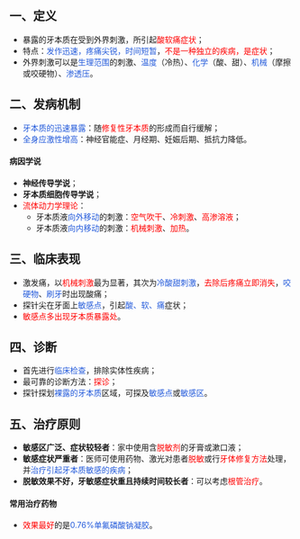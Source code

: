 ## 一、定义
* 暴露的牙本质在受到外界刺激，所引起<font color="#ff0000">酸软痛症状</font>；
* 特点：<font color="#245bdb">发作迅速，疼痛尖锐，时间短暂</font>，<font color="#ff0000">不是一种独立的疾病，是症状</font>；
* 外界刺激可以是<font color="#245bdb">生理范围</font>的刺激、<font color="#245bdb">温度</font>（冷热）、<font color="#245bdb">化学</font>（酸、甜）、<font color="#245bdb">机械</font>（摩擦或咬硬物）、<font color="#245bdb">渗透压</font>。

## 二、发病机制
* <font color="#245bdb">牙本质的迅速暴露</font>：随<font color="#ff0000">修复性牙本质</font>的形成而自行缓解；
* <font color="#245bdb">全身应激性增高</font>：神经官能症、月经期、妊娠后期、抵抗力降低。
#### 病因学说
* **神经传导学说**；
* **牙本质细胞传导学说**；
* <font color="#ff0000">流体动力学理论</font>：
	* 牙本质液<font color="#245bdb">向外移动</font>的刺激：<font color="#ff0000">空气吹干</font>、<font color="#ff0000">冷刺激</font>、<font color="#ff0000">高渗溶液</font>；
	* 牙本质液<font color="#245bdb">向内移动</font>的刺激：<font color="#ff0000">机械刺激</font>、<font color="#ff0000">加热</font>。

## 三、临床表现
* 激发痛，以<font color="#ff0000">机械刺激</font>最为显著，其次为<font color="#245bdb">冷酸甜刺激</font>，<font color="#ff0000">去除后疼痛立即消失</font>，<font color="#245bdb">咬硬物</font>、<font color="#245bdb">刷牙</font>时出现酸痛；
* 探针尖在牙面上<font color="#245bdb">敏感点</font>，引起<font color="#245bdb">酸、软、痛</font>症状；
* <font color="#ff0000">敏感点多出现牙本质暴露处</font>。

## 四、诊断
* 首先进行<font color="#245bdb">临床检查</font>，排除实体性疾病；
* 最可靠的诊断方法：<font color="#ff0000">探诊</font>；
* 探针探划<font color="#245bdb">裸露的牙本质</font>区域，可探及<font color="#245bdb">敏感点</font>或<font color="#245bdb">敏感区</font>。

## 五、治疗原则
* **敏感区广泛、症状较轻者**：家中使用含<font color="#ff0000">脱敏剂</font>的牙膏或漱口液；
* **敏感症状严重者**：医师可使用药物、激光对患者<font color="#ff0000">脱敏</font>或行<font color="#ff0000">牙体修复方法</font>处理，并<font color="#245bdb">治疗引起牙本质敏感的疾病</font>；
* **脱敏效果不好，牙敏感症状重且持续时间较长者**：可以考虑<font color="#ff0000">根管治疗</font>。
#### 常用治疗药物
* <font color="#ff0000">效果最好</font>的是<font color="#245bdb">0.76%单氟磷酸钠凝胶</font>。
